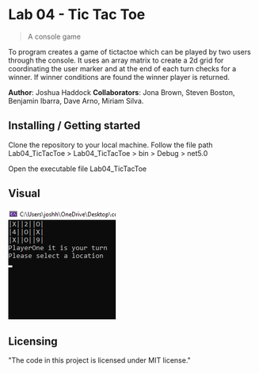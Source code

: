 
# Lab 04 - Tic Tac Toe
> A console game

To program creates a game of tictactoe which can be played by two users through the console. It uses an array matrix to create a 2d grid for coordinating the user marker and at the end of each turn checks for a winner. If winner conditions are found the winner player is returned.

**Author**: Joshua Haddock
**Collaborators**: Jona Brown, Steven Boston, Benjamin Ibarra, Dave Arno, Miriam Silva.

## Installing / Getting started

Clone the repository to your local machine. Follow the file path Lab04_TicTacToe > Lab04_TicTacToe > bin > Debug > net5.0

Open the executable file Lab04_TicTacToe

## Visual
![A Game](./images/gameInProgress.png)

## Licensing

"The code in this project is licensed under MIT license."